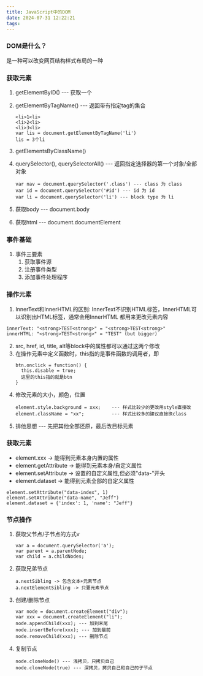 ```yaml
---
title: JavaScript中的DOM
date: 2024-07-31 12:22:21
tags:
---
```

### DOM是什么？

是一种可以改变网页结构样式布局的一种

### 获取元素

1. getElementByID() --- 获取一个
2. getElementByTagName() --- 返回带有指定tag的集合

   ```
   <li>1<li>
   <li>2<li>
   <li>3<li>
   var lis = document.getElementByTagName('li')
   lis = 3个li
   ```
3. getElementsByClassName()
4. querySelector(), querySelectorAll() --- 返回指定选择器的第一个对象/全部对象

   ```
   var nav = document.querySelector('.class') --- class 为 class
   var id = document.querySelector('#id') --- id 为 id
   var li = document.querySelector('li') --- block type 为 li
   ```
5. 获取body --- document.body
6. 获取html --- document.documentElement

### 事件基础

1. 事件三要素
   1. 获取事件源
   2. 注册事件类型
   3. 添加事件处理程序

### 操作元素

1. InnerText和InnerHTML的区别:
   InnerText不识别HTML标签，InnerHTML可以识别出HTML标签，通常会用InnerHTML
   都用来更改元素内容

```
innerText: "<strong>TEST<strong>" = "<strong>TEST<strong>"
innerHTML: "<strong>TEST<strong>" = "TEST" (but bigger)
```

2. src,  href, id, title, alt等block中的属性都可以通过这两个修改
3. 在操作元素中定义函数时，this指的是事件函数的调用者，即
   ```
   btn.onclick = function() {
     this.disable = true;
     这里的this指的就是btn
   }
   ```
4. 修改元素的大小，颜色，位置
   ```
   element.style.background = xxx;    --- 样式比较少的更改用style直接改
   element.className = "xx";          --- 样式比较多的建议直接换class
   ```
5. 排他思想 --- 先把其他全部还原，最后改目标元素

### 获取元素

* element.xxx -> 能得到元素本身内置的属性
* element.getAttribute -> 能得到元素本身/自定义属性
* element.setAttribute -> 设置的自定义属性,但必须"data-"开头
* element.dataset -> 能得到元素全部的自定义属性

```
element.setAttribute("data-index", 1)
element.setAttribute("data-name", "Jeff")
element.dataset = {'index': 1, 'name': "Jeff"}
```

### 节点操作

1. 获取父节点/子节点的方式v

   ```
   var a = document.querySelector('a');
   var parent = a.parentNode;
   var child = a.childNodes;
   ```
2. 获取兄弟节点

   ```
   a.nextSibling -> 包含文本+元素节点
   a.nextElementSibling -> 只要元素节点
   ```
3. 创建/删除节点

   ```
   var node = document.createElement("div");
   var xxx = document.createElement("li");
   node.appendChild(xxx); --- 加到末尾
   node.insertBefore(xxx); --- 加到最前
   node.removeChild(xxx); --- 删除节点
   ```
4. 复制节点

   ```
   node.cloneNode() --- 浅拷贝，只拷贝自己
   node.cloneNode(true) --- 深拷贝，拷贝自己和自己的子节点
   ```
